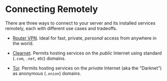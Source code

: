 # Connecting Remotely

There are three ways to connect to your server and its installed services remotely, each with different use cases and tradeoffs.

- [Router VPN](./router-vpn.md). Ideal for fast, private, _personal_ access from anywhere in the world.

- [Clearnet](./clearnet.md). Permits hosting services on the _public_ Internet using standard (`.com`, `.net`, etc) domains.

- [Tor](./tor.md). Permits hosting services on the _private_ Internet (aka the "Darknet") as anonymous (`.onion`) domains.
